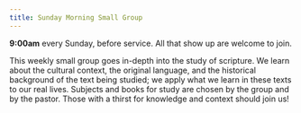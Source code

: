 ```yaml
---
title: Sunday Morning Small Group
---
```

**9:00am** every Sunday, before service. All that show up are welcome to join.

This weekly small group goes in-depth into the study of scripture. We learn about the cultural context, the original language, and the historical background of the text being studied; we apply what we learn in these texts to our real lives. Subjects and books for study are chosen by the group and by the pastor. Those with a thirst for knowledge and context should join us!
